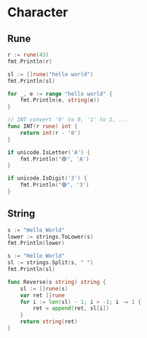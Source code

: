 # Character

## Rune

```go
r := rune(43)
fmt.Println(r)
```

```go
sl := []rune("hello world")
fmt.Println(sl)
```

```go
for _, e := range "hello world" {
    fmt.Println(e, string(e))
}
```

```go
// INT convert '0' to 0, '1' to 1, ...
func INT(r rune) int {
    return int(r - '0')
}
```

```go
if unicode.IsLetter('A') {
    fmt.Println("🟢", 'A')
}
```

```go
if unicode.IsDigit('3') {
    fmt.Println("🟢", '3')
}
```

## String

```go
s := "Hello World"
lower := strings.ToLower(s)
fmt.Println(lower)
```

```go
s := "Hello World"
sl := strings.Split(s, " ")
fmt.Println(sl)
```

```go
func Reverse(s string) string {
    sl := []rune(s)
    var ret []rune
    for i := len(sl) - 1; i > -1; i -= 1 {
        ret = append(ret, sl[i])
    }
    return string(ret)
}
```
